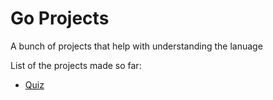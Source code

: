 # Go Projects
A bunch of projects that help with understanding the lanuage

List of the projects made so far:

- [Quiz](./Quiz)

